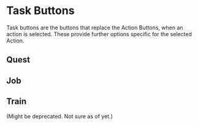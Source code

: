 # Task Buttons

Task buttons are the buttons that replace the Action Buttons, when an action is selected. These provide further options specific for the selected Action.

## Quest

## Job

## Train

(Might be deprecated. Not sure as of yet.)
